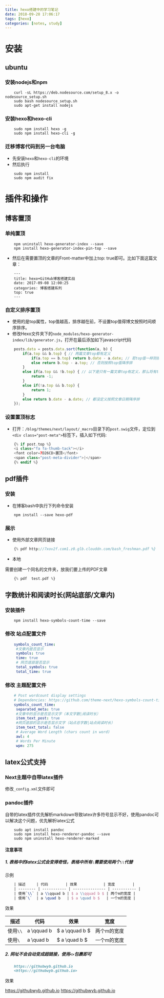 ```yaml
---
title: hexo搭建中的学习笔记
date: 2018-09-28 17:06:17
tags: [hexo]
categories: [notes, study]
---
```


# 安装

## ubuntu

### 安装nodejs和npm

```shell
    curl -sL https://deb.nodesource.com/setup_8.x -o nodesource_setup.sh
    sudo bash nodesource_setup.sh
    sudo apt-get install nodejs
```

### 安装hexo和hexo-cli

```shell
    sudo npm install hexo -g
    sudo npm install hexo-cli -g
```

### 迁移博客代码到另一台电脑

- 先安装`hexo`和`hexo-cli`的环境
- 然后执行

```shell
    sudo npm install
    sudo npm audit fix
```

# 插件和操作

## 博客置顶

### 单纯置顶

```shell
    npm uninstall hexo-generator-index --save
    npm install hexo-generator-index-pin-top --save
```

- 然后在需要置顶的文章的Front-matter中加上top: true即可。比如下面这篇文章：

```
    ---
    title: hexo+GitHub博客搭建实战
    date: 2017-09-08 12:00:25
    categories: 博客搭建系列
    top: true
    ---
```

### 自定义排序置顶

- 使用的是top属性，top值越高，排序越在前，不设置top值得博文按照时间顺序排序。
- 修改Hexo文件夹下的`node_modules/hexo-generator-index/lib/generator.js`，打开在最后添加如下javascript代码

```javascript
    posts.data = posts.data.sort(function(a, b) {
        if(a.top && b.top) { // 两篇文章top都有定义
            if(a.top == b.top) return b.date - a.date; // 若top值一样则按照文章日期降序排
            else return b.top - a.top; // 否则按照top值降序排
        }
        else if(a.top && !b.top) { // 以下是只有一篇文章top有定义，那么将有top的排在前面（这里用异或操作居然不行233）
            return -1;
        }
        else if(!a.top && b.top) {
            return 1;
        }
        else return b.date - a.date; // 都没定义按照文章日期降序排
    });
```

### 设置置顶标志

- 打开：`/blog/themes/next/layout/_macro`目录下的`post.swig`文件，定位到`<div class="post-meta">`标签下，插入如下代码:

```php
    {% if post.top %}
    <i class="fa fa-thumb-tack"></i>
    <font color=7D26CD>置顶</font>
    <span class="post-meta-divider">|</span>
    {% endif %}
```

## pdf插件

### 安装

- 在博客bash中执行下列命令安装

```shell
    npm install --save hexo-pdf
```

### 展示

- 使用外部文章网页链接

```php
    {% pdf http://7xov2f.com1.z0.glb.clouddn.com/bash_freshman.pdf %}
```

- 本地

需要创建一个同名的文件夹，放我们要上传的PDF文章

```php
    {% pdf  test.pdf %}
```

## 字数统计和阅读时长(网站底部/文章内)

### 安装插件

```shell
    npm install hexo-symbols-count-time --save
```

### 修改 站点配置文件

```yml
    symbols_count_time:
     #文章内是否显示
     symbols: true
     time: true
     # 网页底部是否显示
     total_symbols: true
     total_time: true
```

### 修改 主题配置文件

```yml
    # Post wordcount display settings
    # Dependencies: https://github.com/theme-next/hexo-symbols-count-time
    symbols_count_time:
     separated_meta: true
     #文章中的显示是否显示文字（本文字数|阅读时长）
     item_text_post: true
     #网页底部的显示是否显示文字（站点总字数|站点阅读时长）
     item_text_total: false
     # Average Word Length (chars count in word)
     awl: 4
     # Words Per Minute
     wpm: 275
```

## latex公式支持

### Next主题中自带latex插件

修改`_config.xml`文件即可

### pandoc插件

自带的latex插件优先解析markdown导致latex许多符号显示不好，使用pandoc可以解决这个问题，优先解析latex公式

```shell
    sudo apt install pandoc
    sudo npm install hexo-renderer-pandoc --save
    sudo npm uninstall hexo-renderer-marked
```

#### 注意事项

##### 1. 表格中的latex公式会变得奇怪，表格中所有`\`需要使用两个`\\`代替

示例

```latex
    | 描述     | 代码        | 效果            | 宽度        |
    | -------- | ----------- | --------------- | ----------- |
    | 使用`\\` | a \\qquad b | $ a \\qquad b $ | 两个m的宽度 |
    | 使用`\`  | a \quad b   | $ a \quad b $   | 一个m的宽度 |
```

效果

| 描述     | 代码        | 效果            | 宽度        |
| -------- | ----------- | --------------- | ----------- |
| 使用`\\` | a \\qquad b | $ a \\qquad b $ | 两个m的宽度 |
| 使用`\`  | a \quad b   | $ a \quad b $   | 一个m的宽度 |

##### 2. 网址不会自动变成超链接，使用`<>`包裹即可

```markdown
    https://githubwyb.github.io
    <https://githubwyb.github.io>
```

效果

https://githubwyb.github.io
<https://githubwyb.github.io>